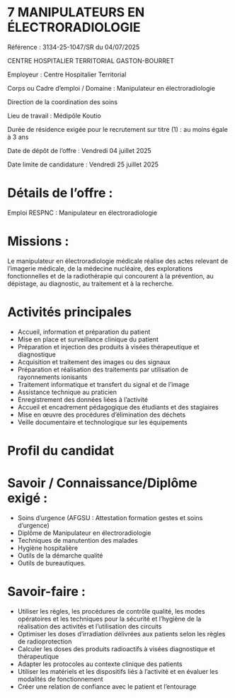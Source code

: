 
# 7 MANIPULATEURS EN ÉLECTRORADIOLOGIE

Référence : 3134-25-1047/SR du 04/07/2025

CENTRE HOSPITALIER TERRITORIAL GASTON-BOURRET


Employeur : Centre Hospitalier Territorial

Corps ou Cadre d’emploi / Domaine : Manipulateur en électroradiologie

Direction de la coordination des soins

Lieu de travail : Médipôle Koutio

Durée de résidence exigée pour le recrutement sur titre (1) : au moins égale à 3 ans

Date de dépôt de l’offre : Vendredi 04 juillet 2025

Date limite de candidature : Vendredi 25 juillet 2025

# Détails de l’offre :

Emploi RESPNC : Manipulateur en électroradiologie

# Missions :

Le manipulateur en électroradiologie médicale réalise des actes relevant de l’imagerie médicale, de la médecine nucléaire, des explorations fonctionnelles et de la radiothérapie qui concourent à la prévention, au dépistage, au diagnostic, au traitement et à la recherche.

# Activités principales

- Accueil, information et préparation du patient
- Mise en place et surveillance clinique du patient
- Préparation et injection des produits à visées thérapeutique et diagnostique
- Acquisition et traitement des images ou des signaux
- Préparation et réalisation des traitements par utilisation de rayonnements ionisants
- Traitement informatique et transfert du signal et de l’image
- Assistance technique au praticien
- Enregistrement des données liées à l’activité
- Accueil et encadrement pédagogique des étudiants et des stagiaires
- Mise en œuvre des procédures d’élimination des déchets
- Veille documentaire et technologique sur les équipements

# Profil du candidat

# Savoir / Connaissance/Diplôme exigé :

- Soins d’urgence (AFGSU : Attestation formation gestes et soins d’urgence)
- Diplôme de Manipulateur en électroradiologie
- Techniques de manutention des malades
- Hygiène hospitalière
- Outils de la démarche qualité
- Outils de bureautiques.

# Savoir-faire :

- Utiliser les règles, les procédures de contrôle qualité, les modes opératoires et les techniques pour la sécurité et l’hygiène de la réalisation des activités et l’utilisation des circuits
- Optimiser les doses d’irradiation délivrées aux patients selon les règles de radioprotection
- Calculer les doses des produits radioactifs à visées diagnostique et thérapeutique
- Adapter les protocoles au contexte clinique des patients
- Utiliser les matériels et les dispositifs liés à l’activité et en évaluer les modalités de fonctionnement
- Créer une relation de confiance avec le patient et l’entourage

